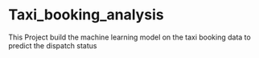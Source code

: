 # Taxi_booking_analysis
This Project build the machine learning model on the taxi booking data to predict the dispatch status

